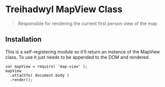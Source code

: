 # Treihadwyl MapView Class

> Responsible for rendering the current first person view of the map

## Installation

This is a self-registering module so it’ll return an instance of the MapView class. To use it just needs to be appended to the DOM and rendered.

```
var mapView = require( 'map-view' );
mapView
  .attachTo( document.body )
  .render();
```
